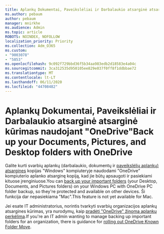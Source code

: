 ```yaml
---
title: Aplankų Dokumentai, Paveikslėliai ir Darbalaukio atsarginė atsarginė kūrimas naudojant "OneDrive"
ms.author: pebaum
author: pebaum
manager: mnirkhe
ms.audience: Admin
ms.topic: article
ROBOTS: NOINDEX, NOFOLLOW
localization_priority: Priority
ms.collection: Adm_O365
ms.custom:
- "9003078"
- "5853"
ms.openlocfilehash: 9c092f729bbd36f5b34aa983edb2d18583e4a04c
ms.sourcegitcommit: 3ca312535d950105ee829e037f0ff8f1ddbbae72
ms.translationtype: MT
ms.contentlocale: lt-LT
ms.lasthandoff: 06/11/2020
ms.locfileid: "44708482"
---
```

# <a name="back-up-your-documents-pictures-and-desktop-folders-with-onedrive"></a><span data-ttu-id="d6411-102">Aplankų Dokumentai, Paveikslėliai ir Darbalaukio atsarginė atsarginė kūrimas naudojant "OneDrive"</span><span class="sxs-lookup"><span data-stu-id="d6411-102">Back up your Documents, Pictures, and Desktop folders with OneDrive</span></span>

<span data-ttu-id="d6411-103">Galite kurti svarbių aplankų (darbalaukio, dokumentų ir [paveikslėlių aplankų) atsargines](https://support.office.com/article/d61a7930-a6fb-4b95-b28a-6552e77c3057) kopijas "Windows" kompiuteryje naudodami "OneDrive" kompiuterio aplanko atsarginę kopiją, kad jie būtų apsaugoti ir pasiekiami kituose įrenginiuose.</span><span class="sxs-lookup"><span data-stu-id="d6411-103">You can [back up your important folders](https://support.office.com/article/d61a7930-a6fb-4b95-b28a-6552e77c3057)  (your Desktop, Documents, and Pictures folders) on your Windows PC with OneDrive PC folder backup, so they're protected and available on other devices.</span></span> <span data-ttu-id="d6411-104">Ši funkcija dar nepasiekiama "Mac".</span><span class="sxs-lookup"><span data-stu-id="d6411-104">This feature is not yet available for Mac.</span></span>  

<span data-ttu-id="d6411-105">Jei esate IT administratorius, norintis tvarkyti svarbių organizacijos aplankų atsargines kūrimas, yra nurodymų, kaip [pradėti "OneDrive" žinomą aplankų perkėlimą](https://docs.microsoft.com/onedrive/redirect-known-folders).</span><span class="sxs-lookup"><span data-stu-id="d6411-105">If you're an IT admin wanting to manage backing up important folders for an organization, there is guidance for [rolling out OneDrive Known Folder Move](https://docs.microsoft.com/onedrive/redirect-known-folders).</span></span>
